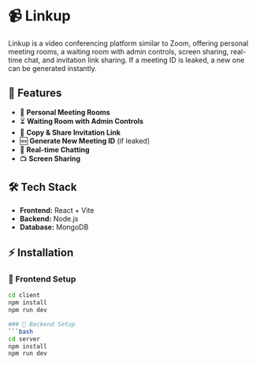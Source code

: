 # 📹 Linkup  

Linkup is a video conferencing platform similar to Zoom, offering personal meeting rooms, a waiting room with admin controls, screen sharing, real-time chat, and invitation link sharing. If a meeting ID is leaked, a new one can be generated instantly.

## 🌟 Features  
- 🎥 **Personal Meeting Rooms**  
- ⏳ **Waiting Room with Admin Controls**  
- 🔗 **Copy & Share Invitation Link**  
- 🆕 **Generate New Meeting ID** (if leaked)  
- 📢 **Real-time Chatting**  
- 📺 **Screen Sharing**  

## 🛠️ Tech Stack  
- **Frontend:** React + Vite  
- **Backend:** Node.js  
- **Database:** MongoDB  

## ⚡ Installation  

### 🔹 Frontend Setup  
```bash
cd client
npm install
npm run dev

### 🔹 Backend Setup  
```bash
cd server
npm install
npm run dev
